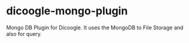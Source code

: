 dicoogle-mongo-plugin
=====================

Mongo DB Plugin for Dicoogle. It uses the MongoDB to File Storage and also for query. 

